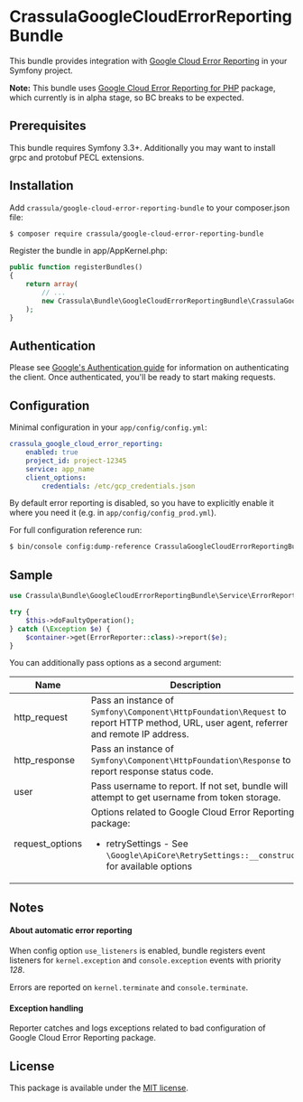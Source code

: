 # CrassulaGoogleCloudErrorReportingBundle

This bundle provides integration with [Google Cloud Error Reporting](https://cloud.google.com/error-reporting/) in your Symfony project.

__Note:__ This bundle uses [Google Cloud Error Reporting for PHP](https://github.com/googleapis/google-cloud-php-errorreporting) package, which currently is in alpha stage, so BC breaks to be expected.

## Prerequisites

This bundle requires Symfony 3.3+. Additionally you may want to install grpc and protobuf PECL extensions.

## Installation

Add `crassula/google-cloud-error-reporting-bundle` to your composer.json file:

```bash
$ composer require crassula/google-cloud-error-reporting-bundle
```

Register the bundle in app/AppKernel.php:

```php
public function registerBundles()
{
    return array(
        // ...
        new Crassula\Bundle\GoogleCloudErrorReportingBundle\CrassulaGoogleCloudErrorReportingBundle(),
    );
}
```

## Authentication

Please see [Google's Authentication guide](https://github.com/googleapis/google-cloud-php/blob/master/AUTHENTICATION.md) for information on authenticating the client. Once authenticated, you'll be ready to start making requests.

## Configuration

Minimal configuration in your `app/config/config.yml`:

```yaml
crassula_google_cloud_error_reporting:
    enabled: true
    project_id: project-12345
    service: app_name
    client_options:
        credentials: /etc/gcp_credentials.json
```

By default error reporting is disabled, so you have to explicitly enable it where you need it (e.g. in `app/config/config_prod.yml`).

For full configuration reference run:

```bash
$ bin/console config:dump-reference CrassulaGoogleCloudErrorReportingBundle
```

## Sample

```php
use Crassula\Bundle\GoogleCloudErrorReportingBundle\Service\ErrorReporter;

try {
    $this->doFaultyOperation();
} catch (\Exception $e) {
    $container->get(ErrorReporter::class)->report($e);
}
```

You can additionally pass options as a second argument:

| Name | Description
| --- | ---
| http_request    | Pass an instance of `Symfony\Component\HttpFoundation\Request` to report HTTP method, URL, user agent, referrer and remote IP address.
| http_response   | Pass an instance of `Symfony\Component\HttpFoundation\Response` to report response status code.
| user            | Pass username to report. If not set, bundle will attempt to get username from token storage.
| request_options | Options related to Google Cloud Error Reporting package: <br><ul><li>retrySettings - See `\Google\ApiCore\RetrySettings::__construct` for available options</li></ul>

## Notes

#### About automatic error reporting

When config option `use_listeners` is enabled, bundle registers event listeners for `kernel.exception` and `console.exception` events with priority _128_. 

Errors are reported on `kernel.terminate` and `console.terminate`.

#### Exception handling

Reporter catches and logs exceptions related to bad configuration of Google Cloud Error Reporting package.

## License
This package is available under the [MIT license](LICENSE).
